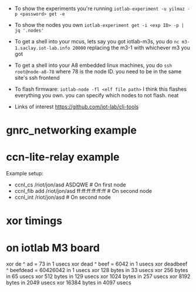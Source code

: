 - To show the experiments you're running
`iotlab-experiment -u yilmaz -p <password> get -e`

- To show the nodes you own
`iotlab-experiment get -i <exp ID> -p | jq '.nodes'`

- To get a shell into your mcus, lets say you got iotlab-m3s, you do
`nc m3-1.saclay.iot-lab.info 20000` replacing the m3-1 with whichever m3 you got

- To get a shell into your A8 embedded linux machines, you do
`ssh root@node-a8-78` where 78 is the node ID. you need to be in the same site's ssh frontend

- To flash firmware:
`iotlab-node -fl <elf file path>`
I think this flashes everything you own. you can specify which nodes to not flash. neat

- Links of interest
https://github.com/iot-lab/cli-tools 

# gnrc_networking example

# ccn-lite-relay example
Example setup:
- ccnl_cs /riot/jon/asd ASDQWE # On first node
- ccnl_fib add /riot/jon/asd ff:ff:ff:ff:ff:ff # On second node
- ccnl_int /riot/jon/asd # On second node

# xor timings
# on iotlab M3 board
xor de ^ ad = 73 in 1 usecs
xor dead ^ beef = 6042 in 1 usecs
xor deadbeef ^ beefdead = 60426042 in 1 usecs
xor 128 bytes in 33 usecs
xor 256 bytes in 65 usecs
xor 512 bytes in 129 usecs
xor 1024 bytes in 257 usecs
xor 8192 bytes in 2049 usecs
xor 16384 bytes in 4097 usecs
